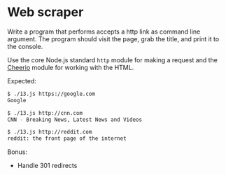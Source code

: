 # Web scraper

Write a program that performs accepts a http link as command line argument.
The program should visit the page, grab the title, and print it to the
console.

Use the core Node.js standard `http` module for making a request and the
[Cheerio](https://cheerio.js.org/) module for working with the HTML.

Expected:

```bash
$ ./13.js https://google.com
Google
```

```bash
$ ./13.js http://cnn.com
CNN - Breaking News, Latest News and Videos
```

```bash
$ ./13.js http://reddit.com
reddit: the front page of the internet
```

Bonus:
-   Handle 301 redirects
